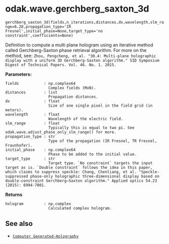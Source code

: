 # odak.wave.gerchberg_saxton_3d

`gerchberg_saxton_3d(fields,n_iterations,distances,dx,wavelength,slm_range=6.28,propagation_type='IR Fresnel',initial_phase=None,target_type='no constraint',coefficients=None)`

Definition to compute a multi plane hologram using an iterative method called Gerchberg-Saxton phase retrieval algorithm. 
For more on the method, see: `Zhou, Pengcheng, et al. "30.4: Multi‐plane holographic display with a uniform 3D Gerchberg‐Saxton algorithm." SID Symposium Digest of Technical Papers. Vol. 46. No. 1. 2015.`
 
**Parameters:**

    fields           : np.complex64
                       Complex fields (MxN).
    distances        : list
                       Propagation distances.
    dx               : float
                       Size of one single pixel in the field grid (in meters).
    wavelength       : float
                       Wavelength of the electric field.
    slm_range        : float
                       Typically this is equal to two pi. See odak.wave.adjust_phase_only_slm_range() for more.
    propagation_type : str
                       Type of the propagation (IR Fresnel, TR Fresnel, Fraunhofer).
    initial_phase    : np.complex64
                       Phase to be added to the initial value.
    target_type      : str
                       Target type. `No constraint` targets the input target as is. `Double constraint` follows the idea in this paper, which claims to suppress speckle: Chang, Chenliang, et al. "Speckle-suppressed phase-only holographic three-dimensional display based on double-constraint Gerchberg–Saxton algorithm." Applied optics 54.23 (2015): 6994-7001. 
                       
**Returns**

    hologram         : np.complex
                       Calculated complex hologram.

## See also

* [`Computer Generated-Holography`](../../cgh.md)
